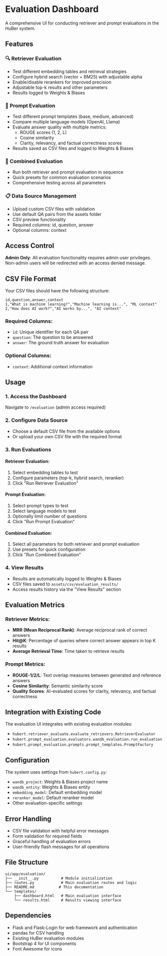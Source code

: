 # Evaluation Dashboard

A comprehensive UI for conducting retriever and prompt evaluations in the HuBer system.

## Features

### 🔍 Retriever Evaluation
- Test different embedding tables and retrieval strategies
- Configure hybrid search (vector + BM25) with adjustable alpha
- Enable/disable rerankers for improved precision
- Adjustable top-k results and other parameters
- Results logged to Weights & Biases

### 💬 Prompt Evaluation  
- Test different prompt templates (base, medium, advanced)
- Compare multiple language models (OpenAI, Llama)
- Evaluate answer quality with multiple metrics:
  - ROUGE scores (1, 2, L)
  - Cosine similarity
  - Clarity, relevancy, and factual correctness scores
- Results saved as CSV files and logged to Weights & Biases

### 🚀 Combined Evaluation
- Run both retriever and prompt evaluation in sequence
- Quick presets for common evaluation scenarios
- Comprehensive testing across all parameters

### 📋 Data Source Management
- Upload custom CSV files with validation
- Use default QA pairs from the assets folder
- CSV preview functionality
- Required columns: id, question, answer
- Optional columns: context

## Access Control

**Admin Only**: All evaluation functionality requires admin user privileges. Non-admin users will be redirected with an access denied message.

## CSV File Format

Your CSV files should have the following structure:

```csv
id,question,answer,context
1,"What is machine learning?","Machine learning is...", "ML context"
2,"How does AI work?","AI works by...", "AI context"
```

### Required Columns:
- `id`: Unique identifier for each QA pair
- `question`: The question to be answered
- `answer`: The ground truth answer for evaluation

### Optional Columns:
- `context`: Additional context information

## Usage

### 1. Access the Dashboard
Navigate to `/evaluation` (admin access required)

### 2. Configure Data Source
- Choose a default CSV file from the available options
- Or upload your own CSV file with the required format

### 3. Run Evaluations

#### Retriever Evaluation:
1. Select embedding tables to test
2. Configure parameters (top-k, hybrid search, reranker)
3. Click "Run Retriever Evaluation"

#### Prompt Evaluation:
1. Select prompt types to test
2. Select language models to test  
3. Optionally limit number of questions
4. Click "Run Prompt Evaluation"

#### Combined Evaluation:
1. Select all parameters for both retriever and prompt evaluation
2. Use presets for quick configuration
3. Click "Run Combined Evaluation"

### 4. View Results
- Results are automatically logged to Weights & Biases
- CSV files saved to `assets/csv/evaluation_results/`
- Access results history via the "View Results" section

## Evaluation Metrics

### Retriever Metrics:
- **MRR (Mean Reciprocal Rank)**: Average reciprocal rank of correct answers
- **Hit@K**: Percentage of queries where correct answer appears in top K results
- **Average Retrieval Time**: Time taken to retrieve results

### Prompt Metrics:
- **ROUGE-1/2/L**: Text overlap measures between generated and reference answers
- **Cosine Similarity**: Semantic similarity score
- **Quality Scores**: AI-evaluated scores for clarity, relevancy, and factual correctness

## Integration with Existing Code

The evaluation UI integrates with existing evaluation modules:

- `hubert.retriever_evaluate.evaluate_retrievers.RetrieverEvaluator`
- `hubert.prompt_evaluation.evaluators.wandb_evaluation.run_evaluation`
- `hubert.prompt_evaluation.prompts.prompt_templates.PromptFactory`

## Configuration

The system uses settings from `hubert.config.py`:

- `wandb_project`: Weights & Biases project name
- `wandb_entity`: Weights & Biases entity
- `embedding_model`: Default embedding model
- `reranker_model`: Default reranker model
- Other evaluation-specific settings

## Error Handling

- CSV file validation with helpful error messages
- Form validation for required fields
- Graceful handling of evaluation errors
- User-friendly flash messages for all operations

## File Structure

```
ui/app/evaluation/
├── __init__.py          # Module initialization
├── routes.py            # Main evaluation routes and logic
├── README.md           # This documentation
└── templates/
    ├── dashboard.html   # Main evaluation interface
    └── results.html     # Results viewing interface
```

## Dependencies

- Flask and Flask-Login for web framework and authentication
- pandas for CSV handling
- Existing HuBer evaluation modules
- Bootstrap 4 for UI components
- Font Awesome for icons 